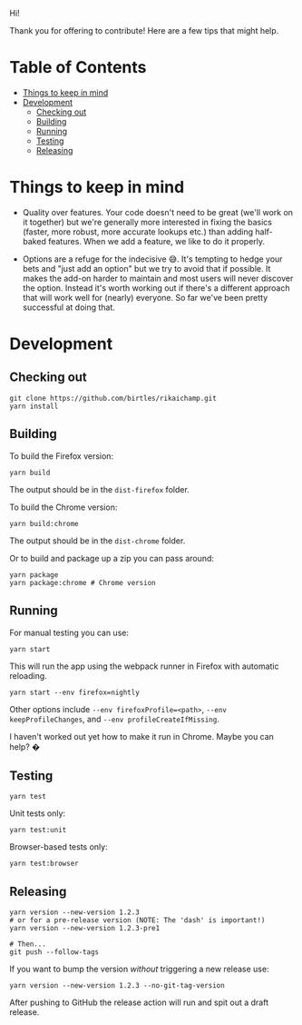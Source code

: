 Hi!

Thank you for offering to contribute! Here are a few tips that might help.

# Table of Contents

- [Things to keep in mind](#things-to-keep-in-mind)
- [Development](#development)
  - [Checking out](#checking-out)
  - [Building](#building)
  - [Running](#running)
  - [Testing](#testing)
  - [Releasing](#releasing)

# Things to keep in mind

- Quality over features. Your code doesn't need to be great (we'll work on it
  together) but we're generally more interested in fixing the basics (faster,
  more robust, more accurate lookups etc.) than adding half-baked features. When
  we add a feature, we like to do it properly.

- Options are a refuge for the indecisive 😅. It's tempting to hedge your bets
  and "just add an option" but we try to avoid that if possible. It makes the
  add-on harder to maintain and most users will never discover the option.
  Instead it's worth working out if there's a different approach that will work
  well for (nearly) everyone. So far we've been pretty successful at doing that.

# Development

## Checking out

```
git clone https://github.com/birtles/rikaichamp.git
yarn install
```

## Building

To build the Firefox version:

```
yarn build
```

The output should be in the `dist-firefox` folder.

To build the Chrome version:

```
yarn build:chrome
```

The output should be in the `dist-chrome` folder.

Or to build and package up a zip you can pass around:

```
yarn package
yarn package:chrome # Chrome version
```

## Running

For manual testing you can use:

```
yarn start
```

This will run the app using the webpack runner in Firefox with automatic reloading.

```
yarn start --env firefox=nightly
```

Other options include `--env firefoxProfile=<path>`,
`--env keepProfileChanges`, and `--env profileCreateIfMissing`.

I haven't worked out yet how to make it run in Chrome. Maybe you can help? �

## Testing

```
yarn test
```

Unit tests only:

```
yarn test:unit
```

Browser-based tests only:

```
yarn test:browser
```

## Releasing

```
yarn version --new-version 1.2.3
# or for a pre-release version (NOTE: The 'dash' is important!)
yarn version --new-version 1.2.3-pre1

# Then...
git push --follow-tags
```

If you want to bump the version _without_ triggering a new release use:

```
yarn version --new-version 1.2.3 --no-git-tag-version
```

After pushing to GitHub the release action will run and spit out a draft release.
